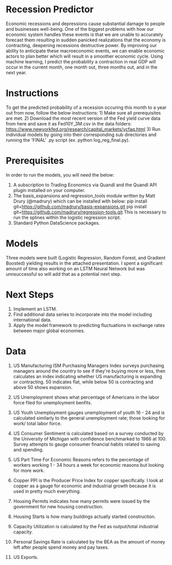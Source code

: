 # Recession Predictor

Economic recessions and depressions cause substantial damage to people and businesses well-being. One of the biggest problems with how our economic system handles these events is that we are unable to accurately forecast them resulting in sudden panicked realizations that the economy is contracting, deepening recessions destructive power.  By improving our ability to anticipate these macroeconomic events, we can enable economic actors to plan better which will result in a smoother economic cycle. Using machine learning, I predict the probability a contraction in real GDP will occur in the current month, one month out, three months out, and in the next year.

# Instructions

To get the predicted probability of a recession occuring this month to a year out from now, follow the below instructions:
    1) Make sure all prerequisites are met.
    2) Download the most recent version of the Fed yield curve data from here and save it as Fed10Y_3M.csv in the data folders: https://www.newyorkfed.org/research/capital_markets/ycfaq.html
    3) Run individual models by going into their corresponding sub directories and running the 'FINAL' .py script (ex. python log_reg_final.py).
    

# Prerequisites

In order to run the models, you will need the below:

1) A subscription to Trading Economics via Quandl and the Quandl API plugin installed on your computer.
2) The basis_expansions and regression_tools module written by Matt Drury (@madrury) which can be installed with below:
    pip install git+https://github.com/madrury/basis-expansions.git
    pip install git+https://github.com/madrury/regression-tools.git
This is necessary to run the splines within the logistic regression script.
3) Standard Python DataScience packages.

# Models

Three models were built (Logistic Regression, Random Forest, and Gradient Boosted) yielding results in the attached presentation. I spent a significant amount of time also working on an LSTM Neural Network but was unnsuccessful so will add that as a potential next step.

# Next Steps

1) Implement an LSTM.
2) Find additional data series to incorporate into the model including international data.
3) Apply the model framework to predicting fluctuations in exchange rates between major global economies.

# Data

1) US Manufacturing ISM Purchasing Managers Index surveys purchasing managers around the country to see if they're buying more or less, then calculates an index indicating whether US manufacturing is expanding or contracting. 50 indicates flat, while below 50 is contracting and above 50 shows expansion.

2) US Unemployment shows what percentage of Americans in the labor force filed for unemployment benfits.

3) US Youth Unemployment gauges unemployment of youth 16 - 24 and is calculated similarly to the general unemployment rate; those looking for work/ total labor force.

4) US Consumer Sentiment is calculated based on a survey conducted by the University of Michigan with confidence benchmarked to 1966 at 100. Survey attempts to gauge consumer financial habits related to saving and spending.

5) US Part Time For Economic Reasons refers to the percentage of workers working 1 - 34 hours a week for economic reasons but looking for more work.

6) Copper PPI is the Producer Price Index for copper specifically. I look at copper as a gauge for economic and industrial growth because it is used in pretty much everything.

7) Housing Permits indicates how many permits were issued by the government for new housing construction.

8) Housing Starts is how many buildings actually started construction.

9) Capacity Utilization is calculated by the Fed as output/total industrial capacity. 

10) Personal Savings Rate is calculated by the BEA as the amount of money left after people spend money and pay taxes. 

11) US Exports.


